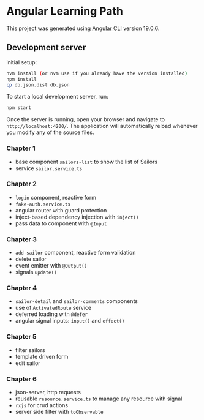 # Angular Learning Path

This project was generated using [Angular CLI](https://github.com/angular/angular-cli) version 19.0.6.

## Development server

initial setup:

```bash
nvm install (or nvm use if you already have the version installed)
npm install
cp db.json.dist db.json
```

To start a local development server, run:

```bash
npm start
```

Once the server is running, open your browser and navigate to `http://localhost:4200/`. The application will automatically reload whenever you modify any of the source files.

### Chapter 1

- base component `sailors-list` to show the list of Sailors
- service `sailor.service.ts`

### Chapter 2

- `login` component, reactive form
- `fake-auth.service.ts`
- angular router with guard protection
- inject-based dependency injection with `inject()`
- pass data to component with `@Input`

### Chapter 3

- `add-sailor` component, reactive form validation
- delete sailor
- event emitter with `@Output()`
- signals `update()`

### Chapter 4

- `sailor-detail` and `sailor-comments` components
- use of `ActivatedRoute` service
- deferred loading with `@defer`
- angular signal inputs: `input()` and `effect()`

### Chapter 5

- filter sailors
- template driven form
- edit sailor

### Chapter 6

- json-server, http requests
- reusable `resource.service.ts` to manage any resource with signal
- `rxjs` for crud actions
- server side filter with `toObservable`
